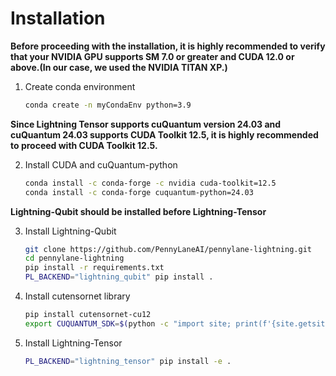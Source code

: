 # Installation

**Before proceeding with the installation, it is highly recommended to verify that your NVIDIA GPU supports SM 7.0 or greater and CUDA 12.0 or above.(In our case, we used the NVIDIA TITAN XP.)**

1. Create conda environment
    ```sh
    conda create -n myCondaEnv python=3.9
    ```

**Since Lightning Tensor supports cuQuantum version 24.03 and cuQuantum 24.03 supports CUDA Toolkit 12.5, it is highly recommended to proceed with CUDA Toolkit 12.5.**

2. Install CUDA and cuQuantum-python
    ```sh
    conda install -c conda-forge -c nvidia cuda-toolkit=12.5
    conda install -c conda-forge cuquantum-python=24.03
    ```

**Lightning-Qubit should be installed before Lightning-Tensor**

3. Install Lightning-Qubit
    ```sh
    git clone https://github.com/PennyLaneAI/pennylane-lightning.git
    cd pennylane-lightning
    pip install -r requirements.txt
    PL_BACKEND="lightning_qubit" pip install .
    ```

4. Install cutensornet library
    ```sh
    pip install cutensornet-cu12
    export CUQUANTUM_SDK=$(python -c "import site; print(f'{site.getsitepackages()[0]}/cuquantum/lib')")
    ```

5. Install Lightning-Tensor
    ```sh
    PL_BACKEND="lightning_tensor" pip install -e .
    ```
